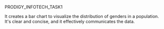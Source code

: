 PRODIGY_INFOTECH_TASK1


It creates a bar chart to visualize the distribution of genders in a population. It's clear and concise, and it effectively communicates the data.